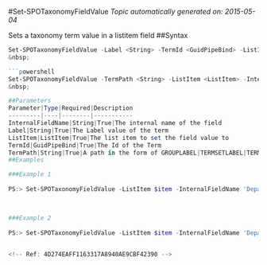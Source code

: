 #Set-SPOTaxonomyFieldValue
*Topic automatically generated on: 2015-05-04*

Sets a taxonomy term value in a listitem field
##Syntax
```powershell
Set-SPOTaxonomyFieldValue -Label <String> -TermId <GuidPipeBind> -ListItem <ListItem> -InternalFieldName <String>```
&nbsp;

```powershell
Set-SPOTaxonomyFieldValue -TermPath <String> -ListItem <ListItem> -InternalFieldName <String>```
&nbsp;

##Parameters
Parameter|Type|Required|Description
---------|----|--------|-----------
InternalFieldName|String|True|The internal name of the field
Label|String|True|The Label value of the term
ListItem|ListItem|True|The list item to set the field value to
TermId|GuidPipeBind|True|The Id of the Term
TermPath|String|True|A path in the form of GROUPLABEL|TERMSETLABEL|TERMLABEL
##Examples

###Example 1
    
PS:> Set-SPOTaxonomyFieldValue -ListItem $item -InternalFieldName 'Department' -TermPath 'CORPORATE|DEPARTMENTS|HR'
    


###Example 2
    
PS:> Set-SPOTaxonomyFieldValue -ListItem $item -InternalFieldName 'Department' -Label 'HR'
    

<!-- Ref: 4D274EAFF1163317A8940AE9CBF42390 -->